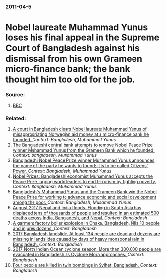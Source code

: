 ### [2011-04-5](/news/2011/04/5/index.md)

# Nobel laureate Muhammad Yunus loses his final appeal in the Supreme Court of Bangladesh against his dismissal from his own Grameen micro-finance bank; the bank thought him too old for the job. 




### Source:

1. [BBC](http://www.bbc.co.uk/news/world-south-asia-12968349)

### Related:

1. [A court in Bangladesh clears Nobel laureate Muhammad Yunus of misappropriating Norwegian aid money at a micro-finance bank he founded. ](/news/2011/04/25/a-court-in-bangladesh-clears-nobel-laureate-muhammad-yunus-of-misappropriating-norwegian-aid-money-at-a-micro-finance-bank-he-founded.md) _Context: Bangladesh, Muhammad Yunus_
2. [The Bangladeshi central bank attempts to remove Nobel Peace Prize winner Muhammad Yunus from the Grameen Bank which he founded. ](/news/2011/03/2/the-bangladeshi-central-bank-attempts-to-remove-nobel-peace-prize-winner-muhammad-yunus-from-the-grameen-bank-which-he-founded.md) _Context: Bangladesh, Muhammad Yunus_
3. [ Bangladeshi Nobel Peace Prize winner Muhammad Yunus announces the name of the party he wants to found; it is to be called Citizens' Power. ](/news/2007/02/18/bangladeshi-nobel-peace-prize-winner-muhammad-yunus-announces-the-name-of-the-party-he-wants-to-found-it-is-to-be-called-citizens-power.md) _Context: Bangladesh, Muhammad Yunus_
4. [ Nobel Prizes: Bangladeshi economist Muhammad Yunus accepts the Peace Prize, urging world leaders to end terrorism by fighting poverty. ](/news/2006/12/10/nobel-prizes-bangladeshi-economist-muhammad-yunus-accepts-the-peace-prize-urging-world-leaders-to-end-terrorism-by-fighting-poverty.md) _Context: Bangladesh, Muhammad Yunus_
5. [ Bangladesh's Muhammad Yunus and the Grameen Bank win the Nobel Peace Prize for working to advance economic and social development among the poor. ](/news/2006/10/13/bangladesh-s-muhammad-yunus-and-the-grameen-bank-win-the-nobel-peace-prize-for-working-to-advance-economic-and-social-development-among-the.md) _Context: Bangladesh, Muhammad Yunus_
6. [August 2017 Nepal and India floods. Flooding in South Asia has displaced tens of thousands of people and resulted in an estimated 500 deaths across India, Bangladesh, and Nepal. ](/news/2017/08/18/august-2017-nepal-and-india-floods-flooding-in-south-asia-has-displaced-tens-of-thousands-of-people-and-resulted-in-an-estimated-500-deaths.md) _Context: Bangladesh_
7. [A garment factory boiler explosion in Dhaka, Bangladesh, kills 10 people and injures dozens. ](/news/2017/07/4/a-garment-factory-boiler-explosion-in-dhaka-bangladesh-kills-10-people-and-injures-dozens.md) _Context: Bangladesh_
8. [2017 Bangladesh landslide. At least 134 people are dead and dozens are missing in landslides caused by days of heavy monsoonal rain in Bangladesh. ](/news/2017/06/13/2017-bangladesh-landslide-at-least-134-people-are-dead-and-dozens-are-missing-in-landslides-caused-by-days-of-heavy-monsoonal-rain-in-bangl.md) _Context: Bangladesh_
9. [2017 North Indian Ocean cyclone season. More than 300,000 people are evacuated in Bangladesh as Cyclone Mora approaches. ](/news/2017/05/30/2017-north-indian-ocean-cyclone-season-more-than-300-000-people-are-evacuated-in-bangladesh-as-cyclone-mora-approaches.md) _Context: Bangladesh_
10. [Four people are killed in twin bombings in Sylhet, Bangladesh. ](/news/2017/03/25/four-people-are-killed-in-twin-bombings-in-sylhet-bangladesh.md) _Context: Bangladesh_
